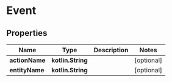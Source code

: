 
# Event

## Properties
| Name | Type | Description | Notes |
| ------------ | ------------- | ------------- | ------------- |
| **actionName** | **kotlin.String** |  |  [optional] |
| **entityName** | **kotlin.String** |  |  [optional] |




